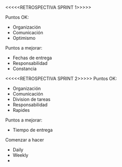 <<<<<RETROSPECTIVA SPRINT 1>>>>>

Puntos OK:

- Organización
- Comunicación
- Optimismo

Puntos a mejorar:

- Fechas de entrega
- Responsabilidad
- Constancia

<<<<<RETROSPECTIVA SPRINT 2>>>>>
Puntos OK:

- Organización
- Comunicación
- Division de tareas
- Responsabilidad
- Rapides

Puntos a mejorar:

- Tiempo de entrega

Comenzar a hacer

- Daily
- Weekly
-
